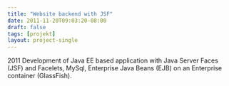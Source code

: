 ```yaml
---
title: "Website backend with JSF"
date: 2011-11-20T09:03:20-08:00
draft: false
tags: [projekt]
layout: project-single
---
```


2011 Development of Java EE based application with Java Server Faces (JSF) and Facelets, MySql, Enterprise Java Beans (EJB) on an Enterprise container (GlassFish).
